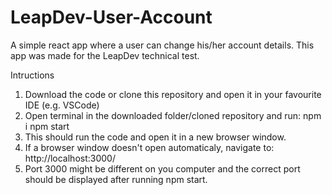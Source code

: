 # LeapDev-User-Account

A simple react app where a user can change his/her account details. This app was made for the LeapDev technical test.

Intructions

1. Download the code or clone this repository and open it in your favourite IDE (e.g. VSCode)
2. Open terminal in the downloaded folder/cloned repository and run:
   npm i
   npm start
3. This should run the code and open it in a new browser window.
4. If a browser window doesn't open automaticaly, navigate to:
   http://localhost:3000/
5. Port 3000 might be different on you computer and the correct port should be displayed after running npm start.
